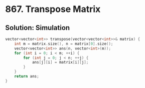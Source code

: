 # 867. Transpose Matrix

## Solution: Simulation

```cpp
vector<vector<int>> transpose(vector<vector<int>>& matrix) {
    int m = matrix.size(), n = matrix[0].size();
    vector<vector<int>> ans(n, vector<int>(m));
    for (int i = 0; i < m; ++i) {
        for (int j = 0; j < n; ++j) {
            ans[j][i] = matrix[i][j];
        }
    }
    return ans;
}
```
